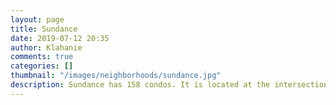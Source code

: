 ```yaml
---
layout: page
title: Sundance
date: 2019-07-12 20:35
author: Klahanie
comments: true
categories: []
thumbnail: "/images/neighborhoods/sundance.jpg"
description: Sundance has 158 condos. It is located at the intersection of Klahanie Drive, Klahanie Boulevard and 256th Ave SE. It is very close to the community Pea Patch where homeowners can grow their own vegetables and flowers.
---
```

<object type="image/svg+xml" data="{{site.url}}images/neighborhoods/sundance.svg" class="img-fluid"/>